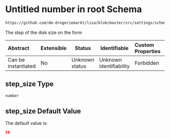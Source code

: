 # Untitled number in root Schema

```txt
https://github.com/dm-drogeriemarkt/lisa/blob/master/src/settings/schema.json#/properties/form_settings/properties/step_size
```

The step of the disk size on the form


| Abstract            | Extensible | Status         | Identifiable            | Custom Properties | Additional Properties | Access Restrictions | Defined In                                                                               |
| :------------------ | ---------- | -------------- | ----------------------- | :---------------- | --------------------- | ------------------- | ---------------------------------------------------------------------------------------- |
| Can be instantiated | No         | Unknown status | Unknown identifiability | Forbidden         | Allowed               | none                | [settings.schema.json\*](../../src/settings/settings.schema.json "open original schema") |

## step_size Type

`number`

## step_size Default Value

The default value is:

```json
50
```
